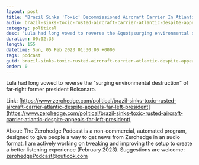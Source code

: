 ```yaml
---
layout: post
title: "Brazil Sinks 'Toxic' Decommissioned Aircraft Carrier In Atlantic After Far-Left President Lula Fails To Intervene "
audio: brazil-sinks-toxic-rusted-aircraft-carrier-atlantic-despite-appeals-far-left-president-10
category: political
desc: "Lula had long vowed to reverse the &quot;surging environmental destruction&quot; of far-right former president Bolsonaro."
duration: 00:02:35
length: 155
datetime: Sun, 05 Feb 2023 01:30:00 +0000
tags: podcast
guid: brazil-sinks-toxic-rusted-aircraft-carrier-atlantic-despite-appeals-far-left-president-0
order: 0
---
```

Lula had long vowed to reverse the &quot;surging environmental destruction&quot; of far-right former president Bolsonaro.

Link: [https://www.zerohedge.com/political/brazil-sinks-toxic-rusted-aircraft-carrier-atlantic-despite-appeals-far-left-president](https://www.zerohedge.com/political/brazil-sinks-toxic-rusted-aircraft-carrier-atlantic-despite-appeals-far-left-president)

About: The Zerohedge Podcast is a non-commercial, automated program, designed to give people a way to get news from Zerohedge in an audio format.  I am actively working on tweaking and improving the setup to create a better listening experience (February 2023).  Suggestions are welcome: [zerohedgePodcast@outlook.com](mailto:zerohedgePodcast@outlook.com)